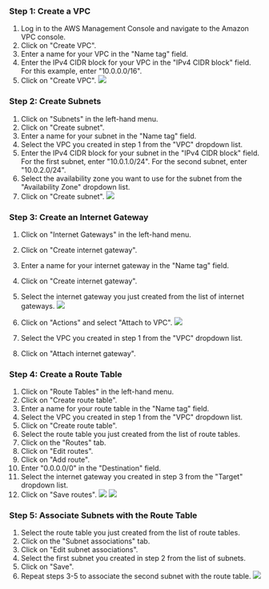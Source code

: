 ### Step 1: Create a VPC
1. Log in to the AWS Management Console and navigate to the Amazon VPC console.
2. Click on "Create VPC".
3. Enter a name for your VPC in the "Name tag" field.
4. Enter the IPv4 CIDR block for your VPC in the "IPv4 CIDR block" field. For this example, enter "10.0.0.0/16".
5. Click on "Create VPC".
![](/home/datpd/Desktop/git/poc-devops/week5/steps/1.png)

### Step 2: Create Subnets

1. Click on "Subnets" in the left-hand menu.
2. Click on "Create subnet".
3. Enter a name for your subnet in the "Name tag" field.
4. Select the VPC you created in step 1 from the "VPC" dropdown list.
5. Enter the IPv4 CIDR block for your subnet in the "IPv4 CIDR block" field. For the first subnet, enter "10.0.1.0/24". For the second subnet, enter "10.0.2.0/24".
6. Select the availability zone you want to use for the subnet from the "Availability Zone" dropdown list.
7. Click on "Create subnet".
   ![](/home/datpd/Desktop/git/poc-devops/week5/steps/2.png)
### Step 3: Create an Internet Gateway

1. Click on "Internet Gateways" in the left-hand menu.
2. Click on "Create internet gateway".
3. Enter a name for your internet gateway in the "Name tag" field.
4. Click on "Create internet gateway".
5. Select the internet gateway you just created from the list of internet gateways.
   ![](/home/datpd/Desktop/git/poc-devops/week5/steps/3.1.png)

6. Click on "Actions" and select "Attach to VPC".
   ![](/home/datpd/Desktop/git/poc-devops/week5/steps/3.2.png)

7. Select the VPC you created in step 1 from the "VPC" dropdown list.
8. Click on "Attach internet gateway".

### Step 4: Create a Route Table

1. Click on "Route Tables" in the left-hand menu.
2. Click on "Create route table".
3. Enter a name for your route table in the "Name tag" field.
4. Select the VPC you created in step 1 from the "VPC" dropdown list.
5. Click on "Create route table".
6. Select the route table you just created from the list of route tables.
7. Click on the "Routes" tab.
8. Click on "Edit routes".
9. Click on "Add route".
10. Enter "0.0.0.0/0" in the "Destination" field.
11. Select the internet gateway you created in step 3 from the "Target" dropdown list.
12. Click on "Save routes".
    ![](/home/datpd/Desktop/git/poc-devops/week5/steps/4.1.png)
    ![](/home/datpd/Desktop/git/poc-devops/week5/steps/4.2.png)

### Step 5: Associate Subnets with the Route Table

1. Select the route table you just created from the list of route tables.
2. Click on the "Subnet associations" tab.
3. Click on "Edit subnet associations".
4. Select the first subnet you created in step 2 from the list of subnets.
5. Click on "Save".
6. Repeat steps 3-5 to associate the second subnet with the route table.
   ![](/home/datpd/Desktop/git/poc-devops/week5/steps/5.png)
